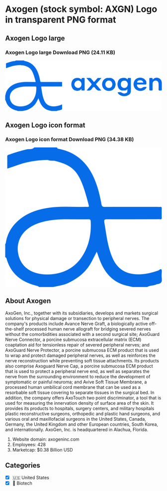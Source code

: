 # Axogen (stock symbol: AXGN) Logo in transparent PNG format

## Axogen Logo large

### Axogen Logo large Download PNG (24.11 KB)

![Axogen Logo large Download PNG (24.11 KB)](/img/orig/AXGN_BIG-11dfe01e.png)

## Axogen Logo icon format

### Axogen Logo icon format Download PNG (34.38 KB)

![Axogen Logo icon format Download PNG (34.38 KB)](/img/orig/AXGN-36ce59b3.png)

## About Axogen

AxoGen, Inc., together with its subsidiaries, develops and markets surgical solutions for physical damage or transection to peripheral nerves. The company's products include Avance Nerve Graft, a biologically active off-the-shelf processed human nerve allograft for bridging severed nerves without the comorbidities associated with a second surgical site; AxoGuard Nerve Connector, a porcine submucosa extracellular matrix (ECM) coaptation aid for tensionless repair of severed peripheral nerves; and AxoGuard Nerve Protector, a porcine submucosa ECM product that is used to wrap and protect damaged peripheral nerves, as well as reinforces the nerve reconstruction while preventing soft tissue attachments. Its products also comprise Axoguard Nerve Cap, a porcine submucosa ECM product that is used to protect a peripheral nerve end, as well as separates the nerve from the surrounding environment to reduce the development of symptomatic or painful neuroma; and Avive Soft Tissue Membrane, a processed human umbilical cord membrane that can be used as a resorbable soft tissue covering to separate tissues in the surgical bed. In addition, the company offers AxoTouch two point discriminator, a tool that is used for measuring the innervation density of surface area of the skin. It provides its products to hospitals, surgery centers, and military hospitals plastic reconstructive surgeons, orthopedic and plastic hand surgeons, and various oral and maxillofacial surgeons in the United States, Canada, Germany, the United Kingdom and other European countries, South Korea, and internationally. AxoGen, Inc. is headquartered in Alachua, Florida.

1. Website domain: axogeninc.com
2. Employees: 428
3. Marketcap: $0.38 Billion USD


## Categories
- [x] 🇺🇸 United States
- [x] 🧬 Biotech
